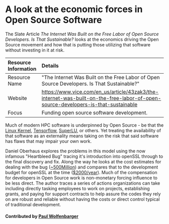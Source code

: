 # A look at the economic forces in Open Source Software

The Slate Article *The Internet Was Built on the Free Labor of Open Source Developers. Is That Sustainable?* looks at the economics driving the Open Source movement and how that is putting those utilizing that software without investing in it at risk.

Resource Information | Details
:--- | :--- 
Resource Name | "The Internet Was Built on the Free Labor of Open Source Developers. Is That Sustainable?"
Website | https://www.vice.com/en_us/article/43zak3/the-internet-was-built-on-the-free-labor-of-open-source-developers-is-that-sustainable
Focus | Funding open source software development.

Much of modern HPC software is underpinned by Open Source - be that the [Linux Kernel](https://github.com/torvalds/linux), [Tensorflow](https://github.com/tensorflow/tensorflow), [SuperLU](https://github.com/xiaoyeli/superlu), or others. Yet treating the availability of that software as an externality means taking on the risk that said software has flaws that may impair your own work.

Daniel Oberhaus explores the problems in this model using the now infamous "Heartbleed Bug" tracing it's introduction into openSSL through to the final discovery and fix.
Along the way he looks at the cost estimates for dealing with the bug ([~500Million](https://www.eweek.com/security/heartbleed-ssl-flaw-s-true-cost-will-take-time-to-tally)) and compares that to the development budget for openSSL at the time ([$2000/year](http://veridicalsystems.com/blog/of-money-responsibility-and-pride)).
Much of the compensation for developers in Open Source work is non-monetary forcing influence to be less direct.
The author traces a series of actions organizations can take including directly tasking employees to work on projects, establishing grants, and paying for support contracts to help assure the codes they rely on are robust and reliable without having the costs or direct control typical of traditional development.

#### Contributed by [Paul Wolfenbarger](https://github.com/prwolfe "Paul Wolfenbarger's GitHub Profile")

<!---
Publish: no
Categories: reliability planning development
Topics: Software interoperability, Sustainability, Funding sources and programs
Tags: Open Source Software, 
Level: 2
Prerequisites: defaults
Aggregate: none
--->
